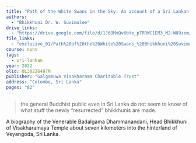 ```yaml
---
title: "Path of the White Swans in the Sky: An account of a Sri Lankan Hermitage and its Head Nun"
authors:
  - "Bhikkhuni Dr. W. Suvimalee"
drive_links:
  - "https://drive.google.com/file/d/1J6OMxQv6bYe_pTRRWC1EM3_M2-W89zem/view?usp=drivesdk"
file_links:
  - "exclusive_01/Path%20of%20the%20White%20Swans_%20Bhikkhuni%20Suvimalee.pdf"
course: nuns
tags:
  - sri-lankan
year: 2022
olid: OL38226497M
publisher: "Galgamuwa Visakharama Charitable Trust"
address: "Colombo, Sri Lanka"
pages: "82"
---
```


> the general Buddhist public even in Sri Lanka do not seem to know of what stuff the newly “resurrected” bhikkhunis are made.

A biography of the Venerable Badalgama Dhammanandani, Head Bhikkhuni of Visakharamaya Temple about seven kilometers into the hinterland of Veyangoda, Sri Lanka.
